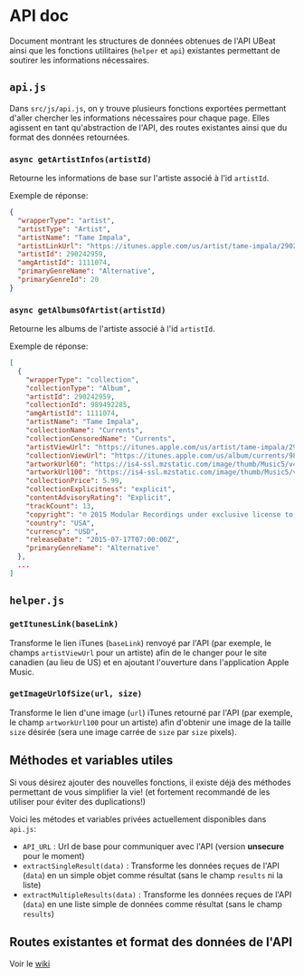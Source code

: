# API doc

Document montrant les structures de données obtenues de l'API UBeat ainsi que les fonctions utilitaires (`helper` et `api`) existantes permettant de soutirer les informations nécessaires. 

## `api.js`

Dans `src/js/api.js`, on y trouve plusieurs fonctions exportées permettant d'aller chercher les informations nécessaires pour chaque page. Elles agissent en tant qu'abstraction de l'API, des routes existantes ainsi que du format des données retournées.

### `async getArtistInfos(artistId)`

Retourne les informations de base sur l'artiste associé à l'id `artistId`.

Exemple de réponse:

```json
{
  "wrapperType": "artist",
  "artistType": "Artist",
  "artistName": "Tame Impala",
  "artistLinkUrl": "https://itunes.apple.com/us/artist/tame-impala/290242959?uo=4",
  "artistId": 290242959,
  "amgArtistId": 1111074,
  "primaryGenreName": "Alternative",
  "primaryGenreId": 20
}
```

### `async getAlbumsOfArtist(artistId)`

Retourne les albums de l'artiste associé à l'id `artistId`.

Exemple de réponse:

```json
[
  {
    "wrapperType": "collection",
    "collectionType": "Album",
    "artistId": 290242959,
    "collectionId": 989492285,
    "amgArtistId": 1111074,
    "artistName": "Tame Impala",
    "collectionName": "Currents",
    "collectionCensoredName": "Currents",
    "artistViewUrl": "https://itunes.apple.com/us/artist/tame-impala/290242959?uo=4",
    "collectionViewUrl": "https://itunes.apple.com/us/album/currents/989492285?uo=4",
    "artworkUrl60": "https://is4-ssl.mzstatic.com/image/thumb/Music5/v4/25/db/e9/25dbe9b7-b93f-ac57-e366-50f371fc7a5f/source/60x60bb.jpg",
    "artworkUrl100": "https://is4-ssl.mzstatic.com/image/thumb/Music5/v4/25/db/e9/25dbe9b7-b93f-ac57-e366-50f371fc7a5f/source/100x100bb.jpg",
    "collectionPrice": 5.99,
    "collectionExplicitness": "explicit",
    "contentAdvisoryRating": "Explicit",
    "trackCount": 13,
    "copyright": "℗ 2015 Modular Recordings under exclusive license to Universal Music Australia Pty Limited",
    "country": "USA",
    "currency": "USD",
    "releaseDate": "2015-07-17T07:00:00Z",
    "primaryGenreName": "Alternative"
  },
  ...
]
```

## `helper.js`

### `getItunesLink(baseLink)`

Transforme le lien iTunes (`baseLink`) renvoyé par l'API (par exemple, le champs `artistViewUrl` pour un artiste) afin de le changer pour le site canadien (au lieu de US) et en ajoutant l'ouverture dans l'application Apple Music.

### `getImageUrlOfSize(url, size)`

Transforme le lien d'une image (`url`) iTunes retourné par l'API (par exemple, le champ `artworkUrl100` pour un artiste) afin d'obtenir une image de la taille `size` désirée (sera une image carrée de `size` par `size` pixels).

## Méthodes et variables utiles

Si vous désirez ajouter des nouvelles fonctions, il existe déjà des méthodes permettant de vous simplifier la vie! (et fortement recommandé de les utiliser pour éviter des duplications!)

Voici les métodes et variables privées actuellement disponibles dans `api.js`:

* `API_URL` : Url de base pour communiquer avec l'API (version **unsecure** pour le moment)
* `extractSingleResult(data)` : Transforme les données reçues de l'API (`data`) en un simple objet comme résultat (sans le champ `results` ni la liste)
* `extractMultipleResults(data)` : Transforme les données reçues de l'API (`data`) en une liste simple de données comme résultat (sans le champ `results`)

## Routes existantes et format des données de l'API

Voir le [wiki](https://github.com/GLO3102/UBeat/wiki/2-API)
